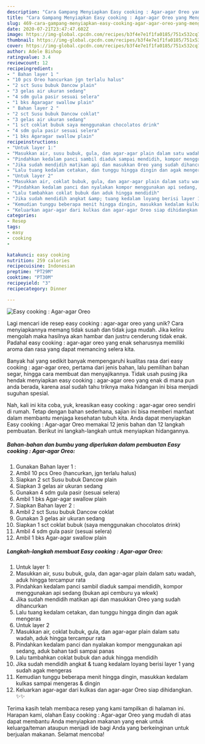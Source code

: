 ```yaml
---
description: "Cara Gampang Menyiapkan Easy cooking : Agar-agar Oreo yang Menggugah Selera"
title: "Cara Gampang Menyiapkan Easy cooking : Agar-agar Oreo yang Menggugah Selera"
slug: 469-cara-gampang-menyiapkan-easy-cooking-agar-agar-oreo-yang-menggugah-selera
date: 2020-07-21T23:47:47.602Z
image: https://img-global.cpcdn.com/recipes/b3f4e7e1f1fa0185/751x532cq70/easy-cooking-agar-agar-oreo-foto-resep-utama.jpg
thumbnail: https://img-global.cpcdn.com/recipes/b3f4e7e1f1fa0185/751x532cq70/easy-cooking-agar-agar-oreo-foto-resep-utama.jpg
cover: https://img-global.cpcdn.com/recipes/b3f4e7e1f1fa0185/751x532cq70/easy-cooking-agar-agar-oreo-foto-resep-utama.jpg
author: Adele Bishop
ratingvalue: 3.4
reviewcount: 12
recipeingredient:
- " Bahan layer 1 "
- "10 pcs Oreo hancurkan jgn terlalu halus"
- "2 sct Susu bubuk Dancow plain"
- "3 gelas air ukuran sedang"
- "4 sdm gula pasir sesuai selera"
- "1 bks Agaragar swallow plain"
- " Bahan layer 2 "
- "2 sct Susu bubuk Dancow coklat"
- "3 gelas air ukuran sedang"
- "1 sct coklat bubuk saya menggunakan chocolatos drink"
- "4 sdm gula pasir sesuai selera"
- "1 bks Agaragar swallow plain"
recipeinstructions:
- "Untuk layer 1:"
- "Masukkan air, susu bubuk, gula, dan agar-agar plain dalam satu wadah, aduk hingga tercampur rata"
- "Pindahkan kedalam panci sambil diaduk sampai mendidih, kompor menggunakan api sedang (bukan api cemburu ya wkwk)"
- "Jika sudah mendidih matikan api dan masukkan Oreo yang sudah dihancurkan"
- "Lalu tuang kedalam cetakan, dan tunggu hingga dingin dan agak mengeras"
- "Untuk layer 2"
- "Masukkan air, coklat bubuk, gula, dan agar-agar plain dalam satu wadah, aduk hingga tercampur rata"
- "Pindahkan kedalam panci dan nyalakan kompor menggunakan api sedang, aduk bahan tadi sampai panas"
- "Lalu tambahkan coklat bubuk dan aduk hingga mendidih"
- "Jika sudah mendidih angkat &amp; tuang kedalam loyang berisi layer 1 yang sudah agak mengeras"
- "Kemudian tunggu beberapa menit hingga dingin, masukkan kedalam kulkas sampai mengeras &amp; dingin"
- "Keluarkan agar-agar dari kulkas dan agar-agar Oreo siap dihidangkan. ✨✨"
categories:
- Resep
tags:
- easy
- cooking
- 

katakunci: easy cooking  
nutrition: 259 calories
recipecuisine: Indonesian
preptime: "PT29M"
cooktime: "PT30M"
recipeyield: "3"
recipecategory: Dinner

---
```



![Easy cooking : Agar-agar Oreo](https://img-global.cpcdn.com/recipes/b3f4e7e1f1fa0185/751x532cq70/easy-cooking-agar-agar-oreo-foto-resep-utama.jpg)

Lagi mencari ide resep easy cooking : agar-agar oreo yang unik? Cara menyiapkannya memang tidak susah dan tidak juga mudah. Jika keliru mengolah maka hasilnya akan hambar dan justru cenderung tidak enak. Padahal easy cooking : agar-agar oreo yang enak seharusnya memiliki aroma dan rasa yang dapat memancing selera kita.

Banyak hal yang sedikit banyak mempengaruhi kualitas rasa dari easy cooking : agar-agar oreo, pertama dari jenis bahan, lalu pemilihan bahan segar, hingga cara membuat dan menyajikannya. Tidak usah pusing jika hendak menyiapkan easy cooking : agar-agar oreo yang enak di mana pun anda berada, karena asal sudah tahu triknya maka hidangan ini bisa menjadi suguhan spesial.




Nah, kali ini kita coba, yuk, kreasikan easy cooking : agar-agar oreo sendiri di rumah. Tetap dengan bahan sederhana, sajian ini bisa memberi manfaat dalam membantu menjaga kesehatan tubuh kita. Anda dapat menyiapkan Easy cooking : Agar-agar Oreo memakai 12 jenis bahan dan 12 langkah pembuatan. Berikut ini langkah-langkah untuk menyiapkan hidangannya.

<!--inarticleads1-->

##### Bahan-bahan dan bumbu yang diperlukan dalam pembuatan Easy cooking : Agar-agar Oreo:

1. Gunakan  Bahan layer 1 :
1. Ambil 10 pcs Oreo (hancurkan, jgn terlalu halus)
1. Siapkan 2 sct Susu bubuk Dancow plain
1. Siapkan 3 gelas air ukuran sedang
1. Gunakan 4 sdm gula pasir (sesuai selera)
1. Ambil 1 bks Agar-agar swallow plain
1. Siapkan  Bahan layer 2 :
1. Ambil 2 sct Susu bubuk Dancow coklat
1. Gunakan 3 gelas air ukuran sedang
1. Siapkan 1 sct coklat bubuk (saya menggunakan chocolatos drink)
1. Ambil 4 sdm gula pasir (sesuai selera)
1. Ambil 1 bks Agar-agar swallow plain




<!--inarticleads2-->

##### Langkah-langkah membuat Easy cooking : Agar-agar Oreo:

1. Untuk layer 1:
1. Masukkan air, susu bubuk, gula, dan agar-agar plain dalam satu wadah, aduk hingga tercampur rata
1. Pindahkan kedalam panci sambil diaduk sampai mendidih, kompor menggunakan api sedang (bukan api cemburu ya wkwk)
1. Jika sudah mendidih matikan api dan masukkan Oreo yang sudah dihancurkan
1. Lalu tuang kedalam cetakan, dan tunggu hingga dingin dan agak mengeras
1. Untuk layer 2
1. Masukkan air, coklat bubuk, gula, dan agar-agar plain dalam satu wadah, aduk hingga tercampur rata
1. Pindahkan kedalam panci dan nyalakan kompor menggunakan api sedang, aduk bahan tadi sampai panas
1. Lalu tambahkan coklat bubuk dan aduk hingga mendidih
1. Jika sudah mendidih angkat &amp; tuang kedalam loyang berisi layer 1 yang sudah agak mengeras
1. Kemudian tunggu beberapa menit hingga dingin, masukkan kedalam kulkas sampai mengeras &amp; dingin
1. Keluarkan agar-agar dari kulkas dan agar-agar Oreo siap dihidangkan. ✨✨




Terima kasih telah membaca resep yang kami tampilkan di halaman ini. Harapan kami, olahan Easy cooking : Agar-agar Oreo yang mudah di atas dapat membantu Anda menyiapkan makanan yang enak untuk keluarga/teman ataupun menjadi ide bagi Anda yang berkeinginan untuk berjualan makanan. Selamat mencoba!
